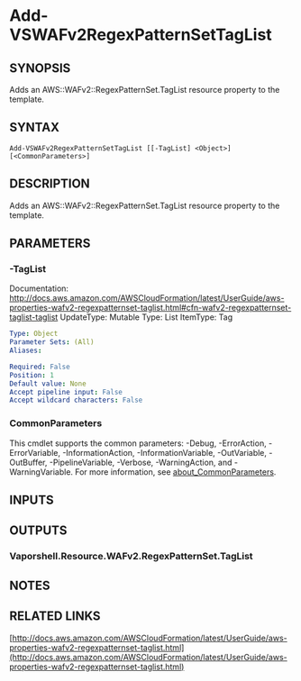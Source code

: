 # Add-VSWAFv2RegexPatternSetTagList

## SYNOPSIS
Adds an AWS::WAFv2::RegexPatternSet.TagList resource property to the template.

## SYNTAX

```
Add-VSWAFv2RegexPatternSetTagList [[-TagList] <Object>] [<CommonParameters>]
```

## DESCRIPTION
Adds an AWS::WAFv2::RegexPatternSet.TagList resource property to the template.

## PARAMETERS

### -TagList
Documentation: http://docs.aws.amazon.com/AWSCloudFormation/latest/UserGuide/aws-properties-wafv2-regexpatternset-taglist.html#cfn-wafv2-regexpatternset-taglist-taglist
UpdateType: Mutable
Type: List
ItemType: Tag

```yaml
Type: Object
Parameter Sets: (All)
Aliases:

Required: False
Position: 1
Default value: None
Accept pipeline input: False
Accept wildcard characters: False
```

### CommonParameters
This cmdlet supports the common parameters: -Debug, -ErrorAction, -ErrorVariable, -InformationAction, -InformationVariable, -OutVariable, -OutBuffer, -PipelineVariable, -Verbose, -WarningAction, and -WarningVariable. For more information, see [about_CommonParameters](http://go.microsoft.com/fwlink/?LinkID=113216).

## INPUTS

## OUTPUTS

### Vaporshell.Resource.WAFv2.RegexPatternSet.TagList
## NOTES

## RELATED LINKS

[http://docs.aws.amazon.com/AWSCloudFormation/latest/UserGuide/aws-properties-wafv2-regexpatternset-taglist.html](http://docs.aws.amazon.com/AWSCloudFormation/latest/UserGuide/aws-properties-wafv2-regexpatternset-taglist.html)

